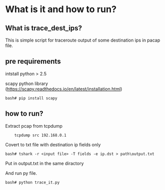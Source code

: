 # What is it and how to run?

## What is trace_dest_ips?

This is simple script for traceroute output of some destination ips in pacap file.

## pre requirements

intstall python > 2.5

scapy python library (https://scapy.readthedocs.io/en/latest/installation.html)

    bash# pip install scapy
    


## how to run?

Extract pcap from tcpdump

		tcpdump src 192.168.0.1

Covert to txt file with destination ip fields only 

    bash# tshark -r <input file> -T fields -e ip.dst > path\output.txt
 
Put in output.txt in the same diractory 

And run py file.

	bash# python trace_it.py  


